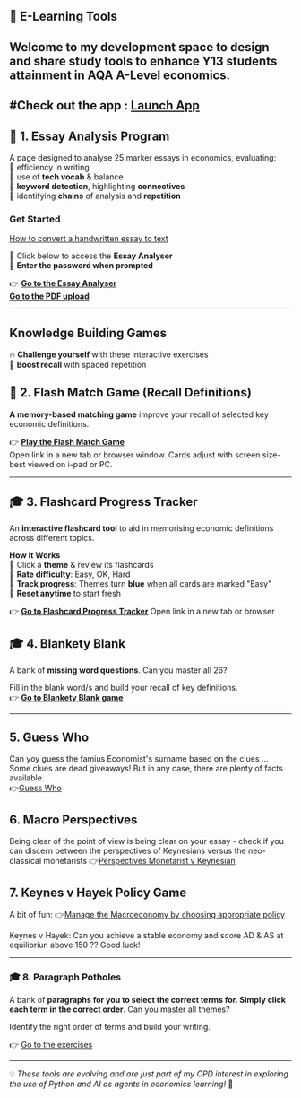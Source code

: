 ## 📌 E-Learning Tools 
Welcome to my development space to design and share study tools to enhance Y13 students attainment in AQA A-Level economics.  
---
#Check out the app : [Launch App](app.html)
---

## 📝 **1. Essay Analysis Program**  
A page designed to analyse 25 marker essays in economics, evaluating:  
  🔹 efficiency in writing  
  🔹 use of **tech vocab** & balance  
  🔹 **keyword detection**, highlighting **connectives**  
 🔹  identifying **chains** of analysis and **repetition** 

###  **Get Started**  
[How to convert a handwritten essay to text](Handwriting/convert_handwriting.html)

🔹 Click below to access the **Essay Analyser**  
🔹 **Enter the password when prompted**  

👉 **[Go to the Essay Analyser](dsanamycc20plus4.html)**  
**[Go to the PDF upload](pdfupload.html)**

---
 ## **Knowledge Building Games** ##
🔥 **Challenge yourself** with these interactive exercises  
🧠 **Boost recall** with spaced repetition 

## 🎯 **2. Flash Match Game** (Recall Definitions)  
**A memory-based matching game** improve your recall of selected key economic definitions.  

👉 **[Play the Flash Match Game](matchinggamekl.html)**  
Open link in a new tab or browser window. Cards adjust with screen size- best viewed on i-pad or PC.

---

## 🎓 **3. Flashcard Progress Tracker**  
An **interactive flashcard tool** to aid in memorising economic definitions across different topics.

 **How it Works**  
🔹  Click a **theme** & review its flashcards  
🔹 **Rate difficulty**: Easy, OK, Hard  
🔹 **Track progress**: Themes turn **blue** when all cards are marked "Easy"  
🔹 **Reset anytime** to start fresh  

👉 **[Go to Flashcard Progress Tracker](Flashcardprogress8.html)**
Open link in a new tab or browser 

## 🎓 **4. Blankety Blank**  
A bank of **missing word questions**. Can you master all 26?

Fill in the blank word/s and build your recall of key definitions.  
👉 **[Go to Blankety Blank game](blanketyblank2.html)**

--- 
## 5. Guess Who
Can yoy guess the famius Economist's surname based on the clues ... Some clues are dead giveaways! But in any case, there are plenty of facts available.  
👉[Guess Who](Guesswho/guesswho.html) 

## 6. Macro Perspectives ##
Being clear of the point of view is being clear on your essay - check if you can discern between the perspectives of Keynesians versus the neo- classical monetarists
👉[Perspectives Monetarist v Keynesian](perspectives302.html)

## 7. Keynes v Hayek Policy Game ##
A bit of fun: 
👉[Manage the Macroeconomy by choosing appropriate policy](keynesvhayak112.html)

Keynes v Hayek: Can you achieve a stable economy and score AD & AS at equilibriun above 150 ?? Good luck! 

---

### 🎓 8. Paragraph Potholes

A bank of **paragraphs for you to select the correct terms for. Simply click each term in the correct order**. Can you master all themes?

Identify the right order of terms and build your writing.

👉 [Go to the exercises](paragraphpotholes10.html)


---

💡 *These tools are evolving and are just part of my CPD interest in exploring the use of Python and AI as agents in economics learning!* 🚀  

